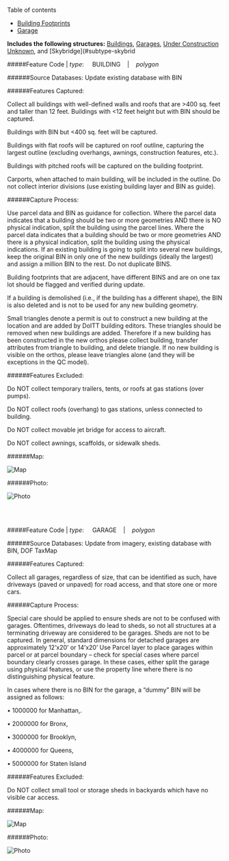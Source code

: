 Table of contents
- [Building Footprints](#building-footprints)
- [Garage](#garage)

**Includes the following structures:** [Buildings](#subtype-building), [Garages](#subtype-garage), [Under Construction Unknown](#subtype-building-uc-building-under-construction), and [Skybridge](#subtype-skybrid

#####Feature Code | *type*:&nbsp;&nbsp;&nbsp;&nbsp;&nbsp;BUILDING&nbsp;&nbsp;&nbsp; | &nbsp;&nbsp;&nbsp;*polygon*

######Source Databases: Update existing database with BIN

######Features Captured:

Collect all buildings with well-defined walls and roofs that are >400 sq. feet and taller than 12 feet. Buildings with <12 feet height but with BIN should be captured.

Buildings with BIN but <400 sq. feet will be captured.

Buildings with flat roofs will be captured on roof outline, capturing the largest outline (excluding overhangs, awnings, construction features, etc.).

Buildings with pitched roofs will be captured on the building footprint.

Carports, when attached to main building, will be included in the outline. Do not collect interior divisions (use existing building layer and BIN as guide).

######Capture Process:

Use parcel data and BIN as guidance for collection. Where the parcel data indicates that a building should be two or more geometries AND there is NO physical indication, split the building using the parcel lines. Where the parcel data indicates that a building should be two or more geometries AND there is a physical indication, split the building using the physical indications. If an existing building is going to split into several new buildings, keep the original BIN in only one of the new buildings (ideally the largest) and assign a million BIN to the rest. Do not duplicate BINS.

Building footprints that are adjacent, have different BINS and are on one tax lot should be flagged and verified during update.

If a building is demolished (i.e., if the building has a different shape), the BIN is also deleted and is not to be used for any new building geometry.

Small triangles denote a permit is out to construct a new building at the location and are added by DoITT building editors. These triangles should be removed when new buildings are added. Therefore if a new building has been constructed in the new orthos please collect building, transfer attributes from triangle to building, and delete triangle. If no new building is visible on the orthos, please leave triangles alone (and they will be exceptions in the QC model).

######Features Excluded:

Do NOT collect temporary trailers, tents, or roofs at gas stations (over pumps).

Do NOT collect roofs (overhang) to gas stations, unless connected to building.

Do NOT collect movable jet bridge for access to aircraft.

Do NOT collect awnings, scaffolds, or sidewalk sheds.

######Map:

![Map](http://otile1.mqcdn.com/tiles/1.0.0/map/17/38599/49257.png)

######Photo:

![Photo](https://pbs.twimg.com/profile_images/595637146054168577/OZ127kGE_400x400.jpg)

<br></br>

#####Feature Code | *type*:&nbsp;&nbsp;&nbsp;&nbsp;&nbsp;GARAGE&nbsp;&nbsp;&nbsp; | &nbsp;&nbsp;&nbsp;*polygon*

######Source Databases: Update from imagery, existing database with BIN, DOF TaxMap

######Features Captured:

Collect all garages, regardless of size, that can be identified as such, have driveways (paved or unpaved) for road  access, and that store one or more cars.

######Capture Process:

Special care should be applied to ensure sheds are not to be confused with garages. Oftentimes, driveways do lead to sheds, so not all structures at a terminating driveway are considered to be garages. Sheds are not to be captured.
In general, standard dimensions for detached garages are approximately 12’x20’ or 14’x20’
Use Parcel layer to place garages within parcel or at parcel boundary – check for special cases where parcel boundary clearly crosses garage. In these cases, either split the garage using physical features, or use the property line where there is no distinguishing physical feature.

In cases where there is no BIN for the garage, a “dummy” BIN will be assigned as follows:

• 1000000 for Manhattan,.

• 2000000 for Bronx,

• 3000000 for Brooklyn,

• 4000000 for Queens,

• 5000000 for Staten Island

######Features Excluded:

Do NOT collect small tool or storage sheds in backyards which have no visible car access.

######Map:

![Map](http://otile1.mqcdn.com/tiles/1.0.0/map/17/38599/49257.png)

######Photo:

![Photo](https://pbs.twimg.com/profile_images/595637146054168577/OZ127kGE_400x400.jpg)

